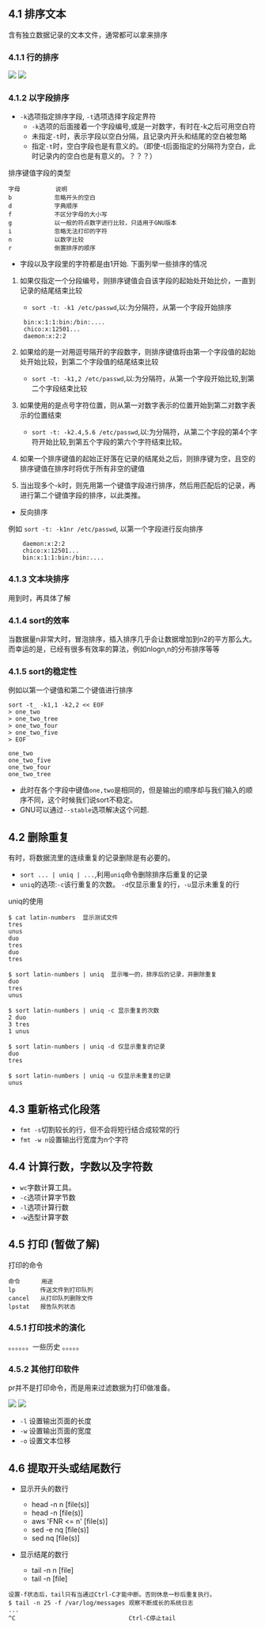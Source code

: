 ## 4.1 排序文本

含有独立数据记录的文本文件，通常都可以拿来排序

### 4.1.1 行的排序

![](./image/4-1-1.png)
![](./image/4-1-2.png)

### 4.1.2 以字段排序


 * `-k`选项指定排序字段, `-t`选项选择字段定界符
    + `-k`选项的后面接着一个字段编号,或是一对数字，有时在-k之后可用空白符
    + 未指定`-t`时，表示字段以空白分隔，且记录内开头和结尾的空白被忽略
    + 指定`-t`时，空白字段也是有意义的。（即使-t后面指定的分隔符为空白，此时记录内的空白也是有意义的。？？？）

 
 排序键值字段的类型
 
 ```
 字母          说明
 b            忽略开头的空白
 d            字典顺序
 f            不区分字母的大小写
 g            以一般的符点数字进行比较，只适用于GNU版本
 i            忽略无法打印的字符
 n            以数字比较
 r            倒置排序的顺序 
 ```
 
* 字段以及字段里的字符都是由1开始. 下面列举一些排序的情况
 
 1. 如果仅指定一个分段编号，则排序键值会自该字段的起始处开始比价，一直到记录的结尾结束比较
     + `sort -t: -k1 /etc/passwd`,以:为分隔符，从第一个字段开始排序
     
     ```
      bin:x:1:1:bin:/bin:....
      chico:x:12501...
      daemon:x:2:2
     ```
 2. 如果给的是一对用逗号隔开的字段数字，则排序键值将由第一个字段值的起始处开始比较，到第二个字段值的结尾结束比较
     + `sort -t: -k1,2 /etc/passwd`,以:为分隔符，从第一个字段开始比较,到第二个字段结束比较
     
 3. 如果使用的是点号字符位置，则从第一对数字表示的位置开始到第二对数字表示的位置结束
     + `sort -t: -k2.4,5.6 /etc/passwd`,以:为分隔符，从第二个字段的第4个字符开始比较,到第五个字段的第六个字符结束比较。

 4. 如果一个排序键值的起始正好落在记录的结尾处之后，则排序键为空，且空的排序键值在排序时将优于所有非空的键值
 5. 当出现多个-k时，则先用第一个键值字段进行排序，然后用匹配后的记录，再进行第二个键值字段的排序，以此类推。

* 反向排序
 
 例如 `sort -t: -k1nr /etc/passwd`, 以第一个字段进行反向排序
 
  ```
      daemon:x:2:2
      chico:x:12501...
      bin:x:1:1:bin:/bin:....
  ``` 
 
### 4.1.3 文本块排序

用到时，再具体了解

### 4.1.4 sort的效率

当数据量n非常大时，冒泡排序，插入排序几乎会让数据增加到n2的平方那么大。而幸运的是，已经有很多有效率的算法，例如nlogn,n的分布排序等等

### 4.1.5 sort的稳定性

例如以第一个键值和第二个键值进行排序

```
sort -t_ -k1,1 -k2,2 << EOF
> one_two
> one_two_tree
> one_two_four
> one_two_five
> EOF

one_two
one_two_five
one_two_four
one_two_tree
```

* 此时在各个字段中键值`one,two`是相同的，但是输出的顺序却与我们输入的顺序不同，这个时候我们说sort不稳定。
* GNU可以通过`--stable`选项解决这个问题.


## 4.2 删除重复

有时，将数据流里的连续重复的记录删除是有必要的。

* `sort ... | uniq | ...`,利用`uniq`命令删除排序后重复的记录
* `uniq`的选项:`-c`该行重复的次数。 `-d`仅显示重复的行，`-u`显示未重复的行

uniq的使用
```
$ cat latin-numbers  显示测试文件
tres
unus
duo
tres
duo
tres

$ sort latin-numbers | uniq  显示唯一的，排序后的记录，并删除重复
duo
tres
unus

$ sort latin-numbers | uniq -c 显示重复的次数
2 duo
3 tres
1 unus

$ sort latin-numbers | uniq -d 仅显示重复的记录
duo
tres

$ sort latin-numbers | uniq -u 仅显示未重复的记录
unus
```


## 4.3 重新格式化段落

* `fmt -s`切割较长的行，但不会将短行结合成较常的行
* `fmt -w n`设置输出行宽度为n个字符

## 4.4 计算行数，字数以及字符数

* `wc`字数计算工具。
* `-c`选项计算字节数
* `-l`选项计算行数
* `-w`选型计算字数

## 4.5 打印 (暂做了解)

打印的命令

```
命令      用途
lp       传送文件到打印队列
cancel   从打印队列删除文件
lpstat   报告队列状态

```

### 4.5.1 打印技术的演化

。。。。。。一些历史 。。。。。

### 4.5.2 其他打印软件

pr并不是打印命令，而是用来过滤数据为打印做准备。

![](./image/4-2-1.png)
![](./image/4-2-2.png)


* `-l` 设置输出页面的长度
* `-w` 设置输出页面的宽度
* `-o` 设置文本位移

## 4.6 提取开头或结尾数行

* 显示开头的数行
  + head -n n [file(s)]
  + head -n [file(s)]
  + aws 'FNR <= n' [file(s)]
  + sed -e nq [file(s)]
  + sed nq [file(s)]
  
* 显示结尾的数行

  + tail -n n [file]
  + tail -n [file]

  
```
设置-f状态后，tail只有当通过Ctrl-C才能中断。否则休息一秒后重复执行。
$ tail -n 25 -f /var/log/messages 观察不断成长的系统日志
...
^C                                Ctrl-C停止tail

```
